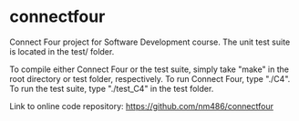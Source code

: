 connectfour
===========

Connect Four project for Software Development course.
The unit test suite is located in the test/ folder. 

To compile either Connect Four or the test suite, simply take "make" in the root directory or test folder, respectively.
To run Connect Four, type "./C4".  To run the test suite, type "./test_C4" in the test folder.

Link to online code repository:
https://github.com/nm486/connectfour